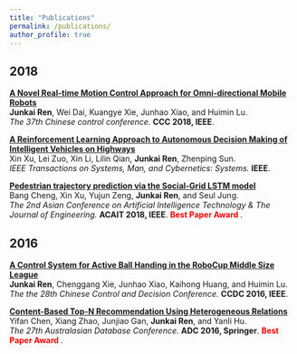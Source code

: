 ```yaml
---
title: "Publications"
permalink: /publications/
author_profile: true
---
```


## 2018

<b>[A Novel Real-time Motion Control Approach for Omni-directional Mobile Robots](https://ieeexplore.ieee.org/document/8484052)</b><br>
<b>Junkai Ren</b>, Wei Dai, Kuangye Xie, Junhao Xiao, and Huimin Lu.<br> 
<i>The 37th Chinese control conference.</i> <b>CCC 2018, IEEE</b>.

<b>[A Reinforcement Learning Approach to Autonomous Decision Making of Intelligent Vehicles on Highways](https://ieeexplore.ieee.org/document/8571191)</b> <br>
Xin Xu, Lei Zuo, Xin Li, Lilin Qian, <b>Junkai Ren</b>, Zhenping Sun.<br>
<i>IEEE Transactions on Systems, Man, and Cybernetics: Systems.</i> <b>IEEE</b>.

<b>[Pedestrian trajectory prediction via the Social-Grid LSTM model](https://ieeexplore.ieee.org/document/8543734)</b><br>
Bang Cheng, Xin Xu, Yujun Zeng, <b>Junkai Ren</b>, and Seul Jung.<br>
<i>The 2nd Asian Conference on Artificial Intelligence Technology & The Journal of Engineering.</i> <b>ACAIT 2018, IEEE</b>. <b><span style="color:red">Best Paper Award</span> </b>.


## 2016

<b>[A Control System for Active Ball Handing in the RoboCup Middle Size League](https://www.trustie.net/attachments/download/151511/0585_final.pdf)</b><br>
<b>Junkai Ren</b>, Chenggang Xie, Junhao Xiao, Kaihong Huang, and Huimin Lu.<br>
<i>The the 28th Chinese Control and Decision Conference.</i> <b>CCDC 2016, IEEE</b>.

<b>[Content-Based Top-N Recommendation Using Heterogeneous Relations](https://www.trustie.net/attachments/download/151511/0585_final.pdf)</b><br>
Yifan Chen, Xiang Zhao, Junjiao Gan, <b>Junkai Ren</b>, and Yanli Hu.<br>
<i>The 27th Australasian Database Conference.</i> <b>ADC 2016, Springer</b>. <b><span style="color:red">Best Paper Award</span> </b>.

